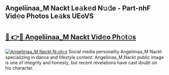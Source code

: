 ## Angeliinaa_M Nackt Le𝚊k𝚎d N𝚞𝚍e - Part-nhF Vid𝚎o Photos Le𝚊ks UEoVS

# <h2><a href="http://fb11rdq.evod.top/?m=Angeliinaa_M+Nackt">🔗 👉🔴 Angeliinaa_M Nackt Vid𝚎o Ph𝚘t𝚘s</a></h2>

[![Angeliinaa_M Nackt N𝚞d𝚎s](https://i.imgur.com/8V9OHl7.gif)](http://fb11rdq.evod.top/?m=Angeliinaa_M+Nackt)
Social media personality Angeliinaa_M Nackt specializing in dance and lifestyle content. Angeliinaa_M Nackt public image is one of integrity and honesty, but recent revelations have cast doubt on his character. 
